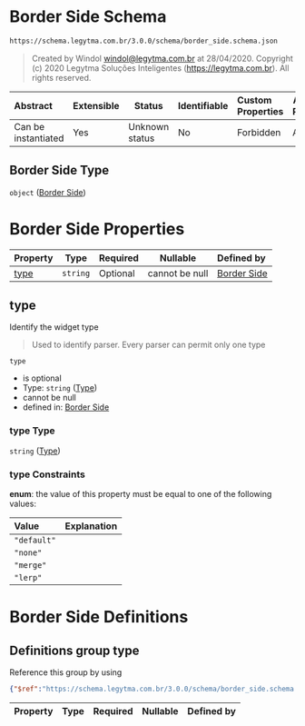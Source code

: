 # Border Side Schema

```txt
https://schema.legytma.com.br/3.0.0/schema/border_side.schema.json
```




> Created by Windol [windol@legytma.com.br](mailto:windol@legytma.com.br) at 28/04/2020.
> Copyright (c) 2020 Legytma Soluções Inteligentes (<https://legytma.com.br>). All rights reserved.
>

| Abstract            | Extensible | Status         | Identifiable | Custom Properties | Additional Properties | Access Restrictions | Defined In                                                                          |
| :------------------ | ---------- | -------------- | ------------ | :---------------- | --------------------- | ------------------- | ----------------------------------------------------------------------------------- |
| Can be instantiated | Yes        | Unknown status | No           | Forbidden         | Allowed               | none                | [border_side.schema.json](../schema/border_side.schema.json) |

## Border Side Type

`object` ([Border Side](border_side.md))

# Border Side Properties

| Property      | Type     | Required | Nullable       | Defined by                                                                                                                               |
| :------------ | -------- | -------- | -------------- | :--------------------------------------------------------------------------------------------------------------------------------------- |
| [type](#type) | `string` | Optional | cannot be null | [Border Side](border_side-properties-type.md) |

## type

Identify the widget type


> Used to identify parser. Every parser can permit only one type
>

`type`

-   is optional
-   Type: `string` ([Type](border_side-properties-type.md))
-   cannot be null
-   defined in: [Border Side](border_side-properties-type.md)

### type Type

`string` ([Type](border_side-properties-type.md))

### type Constraints

**enum**: the value of this property must be equal to one of the following values:

| Value       | Explanation |
| :---------- | ----------- |
| `"default"` |             |
| `"none"`    |             |
| `"merge"`   |             |
| `"lerp"`    |             |

# Border Side Definitions

## Definitions group type

Reference this group by using

```json
{"$ref":"https://schema.legytma.com.br/3.0.0/schema/border_side.schema.json#/definitions/type"}
```

| Property | Type | Required | Nullable | Defined by |
| :------- | ---- | -------- | -------- | :--------- |
